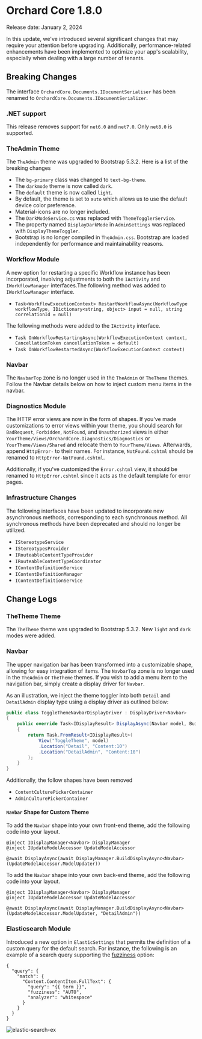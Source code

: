 # Orchard Core 1.8.0

Release date: January 2, 2024

In this update, we've introduced several significant changes that may require your attention before upgrading. Additionally, performance-related enhancements have been implemented to optimize your app's scalability, especially when dealing with a large number of tenants.

## Breaking Changes

The interface `OrchardCore.Documents.IDocumentSerialiser` has been renamed to `OrchardCore.Documents.IDocumentSerializer`.

### .NET support

This release removes support for `net6.0` and `net7.0`. Only `net8.0` is supported.

### TheAdmin Theme

The `TheAdmin` theme was upgraded to Bootstrap 5.3.2. Here is a list of the breaking changes

- The `bg-primary` class was changed to `text-bg-theme`.
- The `darkmode` theme is now called `dark`.
- The `default` theme is now called `light`.
- By default, the theme is set to `auto` which allows us to use the default device color preference.
- Material-icons are no longer included.
- The `DarkModeService.cs` was replaced with `ThemeTogglerService`.
- The property named `DisplayDarkMode` in `AdminSettings` was replaced with `DisplayThemeToggler`.
- Bootstrap is no longer compiled in `TheAdmin.css`. Bootstrap are loaded independently for performance and maintainability reasons.

### Workflow Module

A new option for restarting a specific Workflow instance has been incorporated, involving adjustments to both the `IActivity` and `IWorkflowManager` interfaces.The following method was added to `IWorkflowManager` interface.

- `Task<WorkflowExecutionContext> RestartWorkflowAsync(WorkflowType workflowType, IDictionary<string, object> input = null, string correlationId = null)`

 The following methods were added to the `IActivity` interface.

- `Task OnWorkflowRestartingAsync(WorkflowExecutionContext context, CancellationToken cancellationToken = default)`
- `Task OnWorkflowRestartedAsync(WorkflowExecutionContext context)`

### Navbar

 The `NavbarTop` zone is no longer used in the `TheAdmin` or `TheTheme` themes. Follow the Navbar details below on how to inject custom menu items in the navbar.

### Diagnostics Module

The HTTP error views are now in the form of shapes. If you've made customizations to error views within your theme, you should search for `BadRequest`, `Forbidden`, `NotFound`, and `Unauthorized` views in either `YourTheme/Views/OrchardCore.Diagnostics/Diagnostics` or `YourTheme/Views/Shared` and relocate them to `YourTheme/Views`. Afterwards, append `HttpError-` to their names. For instance, `NotFound.cshtml` should be renamed to `HttpError-NotFound.cshtml`.

Additionally, if you've customized the `Error.cshtml` view, it should be renamed to `HttpError.cshtml` since it acts as the default template for error pages.

### Infrastructure Changes

The following interfaces have been updated to incorporate new asynchronous methods, corresponding to each synchronous method. All synchronous methods have been deprecated and should no longer be utilized.

- `IStereotypeService`
- `IStereotypesProvider`
- `IRouteableContentTypeProvider`
- `IRouteableContentTypeCoordinator`
- `IContentDefinitionService`
- `IContentDefinitionManager`
- `IContentDefinitionService`

## Change Logs

### TheTheme Theme

The `TheTheme` theme was upgraded to Bootstrap 5.3.2. New `light` and `dark` modes were added.

### Navbar

The upper navigation bar has been transformed into a customizable shape, allowing for easy integration of items. The `NavbarTop` zone is no longer used in the `TheAdmin` or `TheTheme` themes. If you wish to add a menu item to the navigation bar, simply create a display driver for `Navbar`.

As an illustration, we inject the theme toggler into both `Detail` and `DetailAdmin` display type using a display driver as outlined below:

```csharp
public class ToggleThemeNavbarDisplayDriver : DisplayDriver<Navbar>
{
    public override Task<IDisplayResult> DisplayAsync(Navbar model, BuildDisplayContext context)
    {
        return Task.FromResult<IDisplayResult>(
            View("ToggleTheme", model)
            .Location("Detail", "Content:10")
            .Location("DetailAdmin", "Content:10")
        );
    }
}
```

 Additionally, the follow shapes have been removed

- `ContentCulturePickerContainer`
- `AdminCulturePickerContainer`

#### `Navbar` Shape for Custom Theme

To add the `Navbar` shape into your own front-end theme, add the following code into your layout.

```
@inject IDisplayManager<Navbar> DisplayManager
@inject IUpdateModelAccessor UpdateModelAccessor

@await DisplayAsync(await DisplayManager.BuildDisplayAsync<Navbar>(UpdateModelAccessor.ModelUpdater))
```

To add the `Navbar` shape into your own back-end theme, add the following code into your layout.

```
@inject IDisplayManager<Navbar> DisplayManager
@inject IUpdateModelAccessor UpdateModelAccessor

@await DisplayAsync(await DisplayManager.BuildDisplayAsync<Navbar>(UpdateModelAccessor.ModelUpdater, "DetailAdmin"))
```

### Elasticsearch Module

Introduced a new option in `ElasticSettings` that permits the definition of a custom query for the default search. For instance, the following is an example of a search query supporting the [fuzziness](https://www.elastic.co/guide/en/elasticsearch/reference/7.17/common-options.html#fuzziness) option:

```
{
  "query": {
    "match": {
      "Content.ContentItem.FullText": {
        "query": "{{ term }}",
        "fuzziness": "AUTO",
        "analyzer": "whitespace"
      }
    }
  }
}
```

![elastic-search-ex](https://github.com/OrchardCMS/OrchardCore/assets/24724371/15aae13e-0fc0-4df6-98be-352a441618c0)
